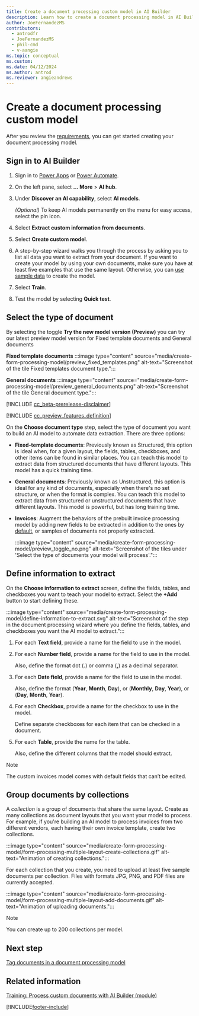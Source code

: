 ```yaml
---
title: Create a document processing custom model in AI Builder
description: Learn how to create a document processing model in AI Builder.
author: JoeFernandezMS
contributors:
  - antrodfr
  - JoeFernandezMS
  - phil-cmd
  - v-aangie
ms.topic: conceptual
ms.custom: 
ms.date: 04/12/2024
ms.author: antrod
ms.reviewer: angieandrews
---
```


# Create a document processing custom model

After you review the [requirements](form-processing-model-requirements.md), you can get started creating your document processing model.

## Sign in to AI Builder

1. Sign in to [Power Apps](https://make.powerapps.com/) or [Power Automate](https://make.powerautomate.com).
1. On the left pane, select **... More** > **AI hub**.
1. Under **Discover an AI capability**, select **AI models**.

    *(Optional)* To keep AI models permanently on the menu for easy access, select the pin icon.

1. Select **Extract custom information from documents**.
1. Select **Create custom model**.
1. A step-by-step wizard walks you through the process by asking you to list all data you want to extract from your document. If you want to create your model by using your own documents, make sure you have at least five examples that use the same layout. Otherwise, you can [use sample data](form-processing-sample-data.md) to create the model.
1. Select **Train**.
1. Test the model by selecting **Quick test**.

## Select the type of document

By selecting the toggle **Try the new model version (Preview)** you can try our latest preview model version for Fixed template documents and General documents

**Fixed template documents**
:::image type="content" source="media/create-form-processing-model/preview_fixed_templates.png" alt-text="Screenshot of the tile Fixed templates document type.":::

**General documents**
:::image type="content" source="media/create-form-processing-model/preview_general_documents.png" alt-text="Screenshot of the tile General document type.":::


[!INCLUDE [cc_beta-prerelease-disclaimer](./includes/cc-beta-prerelease-disclaimer.md)]

[!INCLUDE [cc_preview_features_definition](./includes/cc-preview-features-definition.md)]

On the **Choose document type** step, select the type of document you want to build an AI model to automate data extraction. There are three options:

- **Fixed-template documents**: Previously known as Structured, this option is ideal when, for a given layout, the fields, tables, checkboxes, and other items can be found in similar places. You can teach this model to extract data from structured documents that have different layouts. This model has a quick training time.
- **General documents**: Previously known as Unstructured, this option is ideal for any kind of documents, especially when there's no set structure, or when the format is complex. You can teach this model to extract data from structured or unstructured documents that have different layouts. This model is powerful, but has long training time.
- **Invoices**: Augment the behaviors of the prebuilt invoice processing model by adding new fields to be extracted in addition to the ones by [default](prebuilt-invoice-processing.md#model-output), or samples of documents not properly extracted.

    :::image type="content" source="media/create-form-processing-model/preview_toggle_no.png" alt-text="Screenshot of the tiles under 'Select the type of documents your model will process'.":::

## Define information to extract

On the **Choose information to extract** screen, define the fields, tables, and checkboxes you want to teach your model to extract. Select the **+Add** button to start defining these.

:::image type="content" source="media/create-form-processing-model/define-information-to-extract.svg" alt-text="Screenshot of the step in the document processing wizard where you define the fields, tables, and checkboxes you want the AI model to extract.":::

1. For each **Text field**, provide a name for the field to use in the model.

1. For each **Number field**, provide a name for the field to use in the model.

    Also, define the format dot (**.**) or comma (**,**) as a decimal separator.

1. For each **Date field**, provide a name for the field to use in the model.

    Also, define the format (**Year**, **Month**, **Day**), or (**Monthly**, **Day**, **Year**), or (**Day**, **Month**, **Year**).

1. For each **Checkbox**, provide a name for the checkbox to use in the model.

    Define separate checkboxes for each item that can be checked in a document.

1. For each **Table**, provide the name for the table.

    Also, define the different columns that the model should extract.

 > [!NOTE]
 > The custom invoices model comes with default fields that can’t be edited.

## Group documents by collections

A *collection* is a group of documents that share the same layout. Create as many collections as document layouts that you want your model to process. For example, if you're building an AI model to process invoices from two different vendors, each having their own invoice template, create two collections.

:::image type="content" source="media/create-form-processing-model/form-processing-multiple-layout-create-collections.gif" alt-text="Animation of creating collections.":::

For each collection that you create, you need to upload at least five sample documents per collection. Files with formats JPG, PNG, and PDF files are currently accepted.

:::image type="content" source="media/create-form-processing-model/form-processing-multiple-layout-add-documents.gif" alt-text="Animation of uploading documents.":::

 > [!NOTE]
 > You can create up to 200 collections per model.

## Next step

[Tag documents in a document processing model](tag-form-processing-model.md)

## Related information

[Training: Process custom documents with AI Builder (module)](/training/modules/get-started-with-form-processing/)

[!INCLUDE[footer-include](includes/footer-banner.md)]
